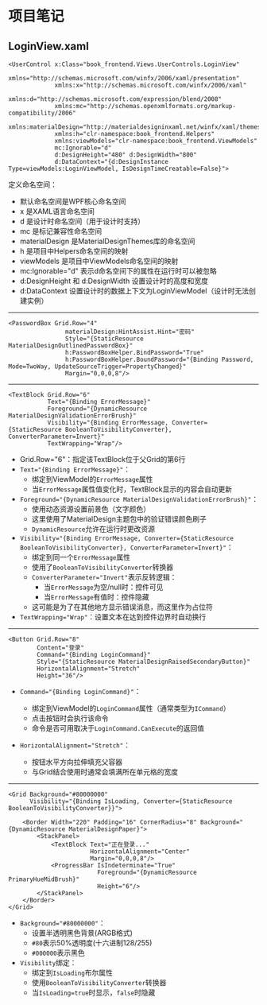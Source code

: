 ﻿# 项目笔记

## LoginView.xaml

```XAML
<UserControl x:Class="book_frontend.Views.UserControls.LoginView"
             xmlns="http://schemas.microsoft.com/winfx/2006/xaml/presentation"
             xmlns:x="http://schemas.microsoft.com/winfx/2006/xaml"
             xmlns:d="http://schemas.microsoft.com/expression/blend/2008"
             xmlns:mc="http://schemas.openxmlformats.org/markup-compatibility/2006"
             xmlns:materialDesign="http://materialdesigninxaml.net/winfx/xaml/themes"
             xmlns:h="clr-namespace:book_frontend.Helpers"
             xmlns:viewModels="clr-namespace:book_frontend.ViewModels"
             mc:Ignorable="d"
             d:DesignHeight="480" d:DesignWidth="800"
             d:DataContext="{d:DesignInstance Type=viewModels:LoginViewModel, IsDesignTimeCreatable=False}">
```

定义命名空间：

* 默认命名空间是WPF核心命名空间
* x 是XAML语言命名空间
* d 是设计时命名空间（用于设计时支持）
* mc 是标记兼容性命名空间
* materialDesign 是MaterialDesignThemes库的命名空间
* h 是项目中Helpers命名空间的映射
* viewModels 是项目中ViewModels命名空间的映射
* mc:Ignorable="d" 表示d命名空间下的属性在运行时可以被忽略
* d:DesignHeight 和 d:DesignWidth 设置设计时的高度和宽度
* d:DataContext 设置设计时的数据上下文为LoginViewModel（设计时无法创建实例）



---



```XAML
<PasswordBox Grid.Row="4"
                materialDesign:HintAssist.Hint="密码"
                Style="{StaticResource MaterialDesignOutlinedPasswordBox}"
                h:PasswordBoxHelper.BindPassword="True"
                h:PasswordBoxHelper.BoundPassword="{Binding Password, Mode=TwoWay, UpdateSourceTrigger=PropertyChanged}"
                Margin="0,0,0,8"/>
```



---



```xaml
<TextBlock Grid.Row="6"
           Text="{Binding ErrorMessage}"
           Foreground="{DynamicResource MaterialDesignValidationErrorBrush}"
           Visibility="{Binding ErrorMessage, Converter={StaticResource BooleanToVisibilityConverter}, ConverterParameter=Invert}"
           TextWrapping="Wrap"/>
```
- Grid.Row="6"：指定该TextBlock位于父Grid的第6行
- `Text="{Binding ErrorMessage}"`：
  - 绑定到ViewModel的`ErrorMessage`属性
  - 当`ErrorMessage`属性值变化时，TextBlock显示的内容会自动更新
- `Foreground="{DynamicResource MaterialDesignValidationErrorBrush}"`：
  - 使用动态资源设置前景色（文字颜色）
  - 这里使用了MaterialDesign主题包中的验证错误颜色刷子
  - `DynamicResource`允许在运行时更改资源
- `Visibility="{Binding ErrorMessage, Converter={StaticResource BooleanToVisibilityConverter}, ConverterParameter=Invert}"`：
  - 绑定到同一个`ErrorMessage`属性
  - 使用了`BooleanToVisibilityConverter`转换器
  - `ConverterParameter="Invert"`表示反转逻辑：
    - 当`ErrorMessage`为空/null时：控件可见
    - 当`ErrorMessage`有值时：控件隐藏
  - 这可能是为了在其他地方显示错误消息，而这里作为占位符
- `TextWrapping="Wrap"`：设置文本在达到控件边界时自动换行



---



~~~xaml
<Button Grid.Row="8"
        Content="登录"
        Command="{Binding LoginCommand}"
        Style="{StaticResource MaterialDesignRaisedSecondaryButton}"
        HorizontalAlignment="Stretch"
        Height="36"/>
~~~

- `Command="{Binding LoginCommand}"`：
  - 绑定到ViewModel的`LoginCommand`属性（通常类型为`ICommand`）
  - 点击按钮时会执行该命令
  - 命令是否可用取决于`LoginCommand.CanExecute`的返回值

- `HorizontalAlignment="Stretch"`：
  - 按钮水平方向拉伸填充父容器
  - 与Grid结合使用时通常会填满所在单元格的宽度



---



~~~xaml
<Grid Background="#80000000"
      Visibility="{Binding IsLoading, Converter={StaticResource BooleanToVisibilityConverter}}">

    <Border Width="220" Padding="16" CornerRadius="8" Background="{DynamicResource MaterialDesignPaper}">
        <StackPanel>
            <TextBlock Text="正在登录..."
                       HorizontalAlignment="Center"
                       Margin="0,0,0,8"/>
            <ProgressBar IsIndeterminate="True"
                         Foreground="{DynamicResource PrimaryHueMidBrush}"
                         Height="6"/>
        </StackPanel>
    </Border>
</Grid>
~~~

- `Background="#80000000"`：
  - 设置半透明黑色背景(ARGB格式)
  - `#80`表示50%透明度(十六进制128/255)
  - `#000000`表示黑色
- `Visibility`绑定：
  - 绑定到`IsLoading`布尔属性
  - 使用`BooleanToVisibilityConverter`转换器
  - 当`IsLoading=true`时显示，`false`时隐藏





